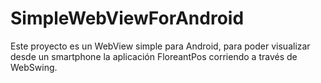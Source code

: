 # SimpleWebViewForAndroid

Este proyecto es un WebView simple para Android, 
para poder visualizar desde un smartphone 
la aplicación FloreantPos corriendo a través de WebSwing.
